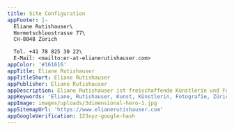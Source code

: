 ```yaml
---
title: Site Configuration
appFooter: |-
  Eliane Rutishauser\
  Hermetschloostrasse 77\
  CH-8048 Zürich

  Tel. +41 78 825 30 22\
  E-Mail: <mailto:er-at-elianerutishauser.com>
appColor: '#161616'
appTitle: Eliane Rutishauser
appTitleShort: Eliane Rutishauser
appPublisher: Eliane Rutishauser
appDescription: Eliane Rutishauser ist freischaffende Künstlerin und Fotografin.
appKeywords: 'Eliane, Rutishauser, Kunst, Künstlerin, Fotografie, Zürich, Berlin'
appImage: images/uploads/3dimensional-hero-1.jpg
appSitemapUrl: 'https://www.elianerutishauser.com'
appGoogleVerification: 123xyz-google-hash
---
```


